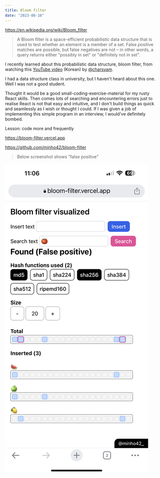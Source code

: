 ```yaml
---
title: Bloom filter
date: "2023-08-16"
---
```


https://en.wikipedia.org/wiki/Bloom_filter

> A Bloom filter is a space-efficient probabilistic data structure that is used to test whether an element is a member of a set. False positive matches are possible, but false negatives are not – in other words, a query returns either "possibly in set" or "definitely not in set".

I recently learned about this probabilistic data structure, bloom filter, from watching this [YouTube video](https://youtu.be/iA-QtVCPjtE) (Korean) by [@charsyam](https://twitter.com/charsyam).

I had a data structure class in university, but I haven't heard about this one. Well I was not a good student.

Thought it would be a good small-coding-exercise-material for my rusty React skills.
Then comes lots of searching and encountering errors just to realise React is not that easy and intuitive, and I don't build things as quick and seamlessly as I wish or thought I could.
If I was given a job of implementing this simple program in an interview, I would've definitely bombed.

Lesson: code more and frequently

https://bloom-filter.vercel.app

https://github.com/minho42/bloom-filter

> Below screenshot shows "false positive"

![screenshot](./screenshot.png)
